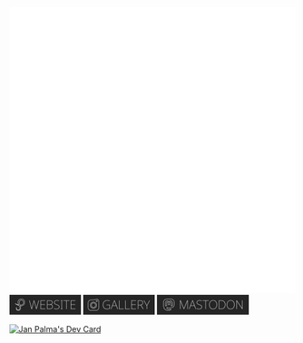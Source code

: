 ![Animation](./test.svg)
[![Web](./web.png)](http://www.mobilex1122.eu/)
[![Gallery](./gallery.png)](https://gallery.mobilex1122.eu/)
[![MAstodon](./mastodon.png)](https://mastodon.social/@mobilex1122)

<a href="https://app.daily.dev/mobilex1122"><img src="https://api.daily.dev/devcards/v2/tT4mMZK7hDxJXw6jtDyNe.png?type=wide&r=eed" width="652" alt="Jan Palma's Dev Card"/></a>

<!---
mobilex1122/mobilex1122 is a ✨ special ✨ repository because its `README.md` (this file) appears on your GitHub profile.
You can click the Preview link to take a look at your changes.
--->
